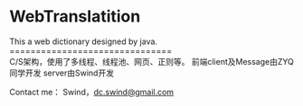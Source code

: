WebTranslatition
================
This a web dictionary designed by java.<br>
===============================<br>
C/S架构，使用了多线程、线程池、网页、正则等。
前端client及Message由ZYQ同学开发
server由Swind开发

Contact me：
Swind，dc.swind@gmail.com
